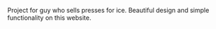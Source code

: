 Project for guy who sells presses for ice. Beautiful design and simple functionality on this website.
